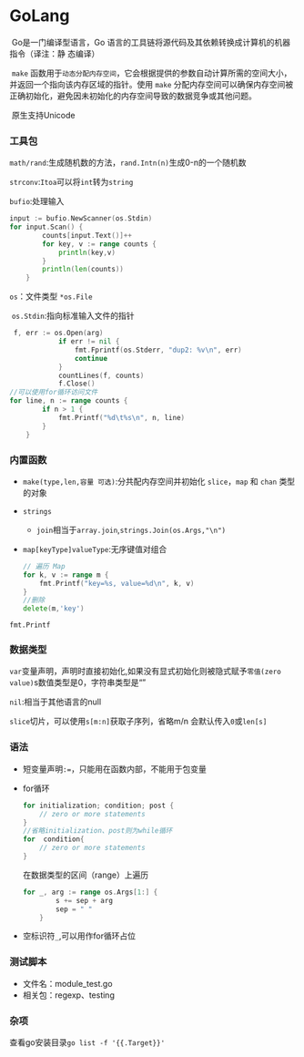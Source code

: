 # GoLang

​	Go是一门编译型语言，Go 语言的工具链将源代码及其依赖转换成计算机的机器指令（译注：静 态编译）

​	`make` 函数用于`动态分配内存空间`，它会根据提供的参数自动计算所需的空间大小，并返回一个指向该内存区域的指针。使用 `make` 分配内存空间可以确保内存空间被正确初始化，避免因未初始化的内存空间导致的数据竞争或其他问题。

​	原生支持Unicode

### 工具包

`math/rand`:生成随机数的方法，`rand.Intn(n)`生成0-n的一个随机数

`strconv`:`Itoa`可以将`int`转为`string`

`bufio`:处理输入

```go
input := bufio.NewScanner(os.Stdin)
for input.Scan() {
        counts[input.Text()]++
        for key, v := range counts {
            println(key,v)
        }
        println(len(counts))
    }
```

`os`：文件类型 `*os.File`

​	`os.Stdin`:指向标准输入文件的指针

```go
 f, err := os.Open(arg)
            if err != nil {
                fmt.Fprintf(os.Stderr, "dup2: %v\n", err)
                continue
            }
            countLines(f, counts)
            f.Close()
//可以使用for循环访问文件
for line, n := range counts {
        if n > 1 {
            fmt.Printf("%d\t%s\n", n, line)
        }
    }
```



### 内置函数

- `make(type,len,容量 可选)`:分共配内存空间并初始化 `slice`，`map` 和 `chan` 类型的对象

- `strings`

  - `join`相当于`array.join`,`strings.Join(os.Args,"\n")`

- `map[keyType]valueType`:无序键值对组合

  ```go
  // 遍历 Map
  for k, v := range m {
      fmt.Printf("key=%s, value=%d\n", k, v)
  }
  //删除
  delete(m,'key')
  ```

`fmt.Printf`

### 数据类型

`var`变量声明，声明时直接初始化,如果没有显式初始化则被隐式赋予`零值(zero value)`s数值类型是0，字符串类型是“”

`nil`:相当于其他语言的null

`slice`切片，可以使用`s[m:n]`获取子序列，省略m/n 会默认传入`0`或`len[s]`

### 语法

- 短变量声明`:=`，只能用在函数内部，不能用于包变量

- for循环

  ```go
  for initialization; condition; post {
      // zero or more statements
  }
  //省略initialization、post则为while循环
  for  condition{
      // zero or more statements
  }
  ```

  在数据类型的区间（range）上遍历

  ```go
  for _, arg := range os.Args[1:] {
          s += sep + arg
          sep = " "
      }
  ```

- 空标识符`_`,可以用作for循环占位

### 测试脚本

- 文件名：module_test.go
- 相关包：regexp、testing

### 杂项

查看go安装目录`go list -f '{{.Target}}' `